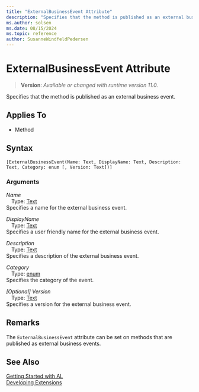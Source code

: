 ```yaml
---
title: "ExternalBusinessEvent Attribute"
description: "Specifies that the method is published as an external business event."
ms.author: solsen
ms.date: 08/15/2024
ms.topic: reference
author: SusanneWindfeldPedersen
---
```

[//]: # (START>DO_NOT_EDIT)
[//]: # (IMPORTANT:Do not edit any of the content between here and the END>DO_NOT_EDIT.)
[//]: # (Any modifications should be made in the .xml files in the ModernDev repo.)

# ExternalBusinessEvent Attribute
> **Version**: _Available or changed with runtime version 11.0._

Specifies that the method is published as an external business event.


## Applies To

- Method


## Syntax

```AL
[ExternalBusinessEvent(Name: Text, DisplayName: Text, Description: Text, Category: enum [, Version: Text])]
```

### Arguments
*Name*  
&emsp;Type: [Text](../methods-auto/text/text-data-type.md)  
Specifies a name for the external business event.  

*DisplayName*  
&emsp;Type: [Text](../methods-auto/text/text-data-type.md)  
Specifies a user friendly name for the external business event.  

*Description*  
&emsp;Type: [Text](../methods-auto/text/text-data-type.md)  
Specifies a description of the external business event.  

*Category*  
&emsp;Type: [enum](../methods-auto/anyenum/anyenum-data-type.md)  
Specifies the category of the event.  

*[Optional] Version*  
&emsp;Type: [Text](../methods-auto/text/text-data-type.md)  
Specifies a version for the external business event.  

[//]: # (IMPORTANT: END>DO_NOT_EDIT)

## Remarks

The `ExternalBusinessEvent` attribute can be set on methods that are published as external business events.

## See Also  
[Getting Started with AL](../devenv-get-started.md)  
[Developing Extensions](../devenv-dev-overview.md)  